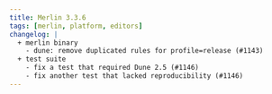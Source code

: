 ```yaml
---
title: Merlin 3.3.6
tags: [merlin, platform, editors]
changelog: |
  + merlin binary
    - dune: remove duplicated rules for profile=release (#1143)
  + test suite
    - fix a test that required Dune 2.5 (#1146)
    - fix another test that lacked reproducibility (#1146)
---
```

